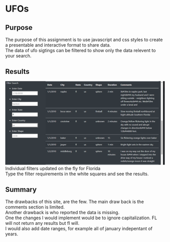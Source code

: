 # UFOs
## Purpose
The purpose of this assignment is to use javascript and css styles to create a presentable and interactive format to share data.  
The data of ufo sigtings can be filtered to show only the data relevent to your search.
## Results
![](Screenshot1.png)
Individual filters updated on the fly for Florida  
Type the filter requirements in the white squares and see the results.  

## Summary
The drawbacks of this site, are the few. The main draw back is the comments section is limited.  
Another drawback is who reported the data is missing.  
One the changes I would implement would be to ignore capitalization. FL will not return any results but fl will.  
I would also add date ranges, for example all of january indepentant of years.
